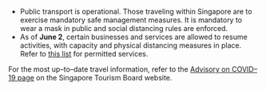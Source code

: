 - Public transport is operational. Those traveling within Singapore are to exercise mandatory safe management measures. It is mandatory to wear a mask in public and social distancing rules are enforced.
- As of **June 2**, certain businesses and services are allowed to resume activities, with capacity and physical distancing measures in place. Refer to [this list](https://covid.gobusiness.gov.sg/permittedlist/) for permitted services.

For the most up–to–date travel information, refer to the [Advisory on COVID–19 page](https://www.stb.gov.sg/content/stb/en/home-pages/advisory-on-covid-19.html) on the Singapore Tourism Board website.
